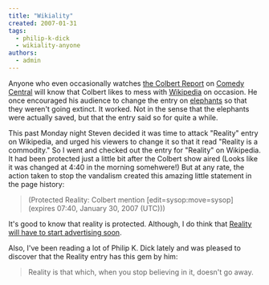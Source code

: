 ```yaml
---
title: "Wikiality"
created: 2007-01-31
tags: 
  - philip-k-dick
  - wikiality-anyone
authors: 
  - admin
---
```


Anyone who even occasionally watches [the Colbert Report](http://www.comedycentral.com/shows/the_colbert_report/index.jhtml) on [Comedy Central](http://www.comedycentral.com/) will know that Colbert likes to mess with [Wikipedia](http://en.wikipedia.org) on occasion. He once encouraged his audience to change the entry on [elephants](http://en.wikipedia.org/wiki/elephant) so that they weren't going extinct. It worked. Not in the sense that the elephants were actually saved, but that the entry said so for quite a while.

This past Monday night Steven decided it was time to attack "Reality" entry on Wikipedia, and urged his viewers to change it so that it read "Reality is a commodity." So I went and checked out the entry for "Reality" on Wikipedia. It had been protected just a little bit after the Colbert show aired (Looks like it was changed at 4:40 in the morning somehwere!) But at any rate, the action taken to stop the vandalism created this amazing little statement in the page history:

> (Protected Reality: Colbert mention \[edit=sysop:move=sysop\] (expires 07:40, January 30, 2007 (UTC)))

It's good to know that reality is protected. Although, I do think that [Reality will have to start advertising soon](http://en.wikipedia.org/wiki/MMORPG).

Also, I've been reading a lot of Philip K. Dick lately and was pleased to discover that the Reality entry has this gem by him:

> Reality is that which, when you stop believing in it, doesn't go away.
